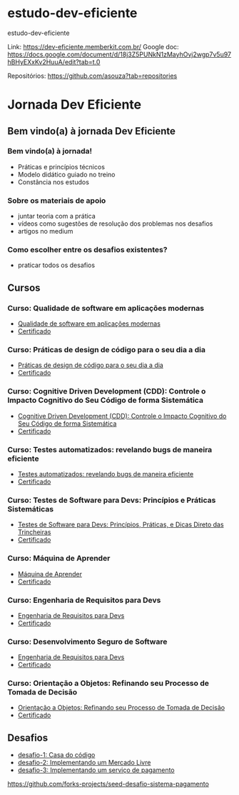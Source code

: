# estudo-dev-eficiente
estudo-dev-eficiente

Link: https://dev-eficiente.memberkit.com.br/
Google doc: https://docs.google.com/document/d/18j3Z5PUNkN1zMayhOvj2wgp7v5u97hBHyEXxKv2HuuA/edit?tab=t.0

Repositórios: https://github.com/asouza?tab=repositories

# Jornada Dev Eficiente
## Bem vindo(a) à jornada Dev Eficiente
### Bem vindo(a) à jornada!
- Práticas e princípios técnicos
- Modelo didático guiado no treino
- Constância nos estudos

### Sobre os materiais de apoio
- juntar teoria com a prática
- vídeos como sugestões de resolução dos problemas nos desafios
- artigos no medium

### Como escolher entre os desafios existentes?
- praticar todos os desafios

## Cursos
### Curso: Qualidade de software em aplicações modernas
- [Qualidade de software em aplicações modernas](./qualidade-software-aplicacao-moderna.md)
- [Certificado](https://dev-eficiente.memberkit.com.br/certificates/xlLkK5)

### Curso: Práticas de design de código para o seu dia a dia
- [Práticas de design de código para o seu dia a dia](./praticas-design-codigo-dia-dia.md)
- [Certificado](https://dev-eficiente.memberkit.com.br/certificates/xgOwnO)

### Curso: Cognitive Driven Development (CDD): Controle o Impacto Cognitivo do Seu Código de forma Sistemática
- [Cognitive Driven Development (CDD): Controle o Impacto Cognitivo do Seu Código de forma Sistemática](./cognitive-driven-development-cdd.md)
- [Certificado](https://dev-eficiente.memberkit.com.br/certificates/QzWv01)

### Curso: Testes automatizados: revelando bugs de maneira eficiente
- [Testes automatizados: revelando bugs de maneira eficiente](./testes-automatizados-revelando-bugs.md)
- [Certificado](https://dev-eficiente.memberkit.com.br/certificates/GLDJEm)

### Curso: Testes de Software para Devs: Princípios e Práticas Sistemáticas
- [Testes de Software para Devs: Princípios, Práticas, e Dicas Direto das Trincheiras](./testes-software-devs-principios-praticas-sistematicas.md)
- [Certificado](https://dev-eficiente.memberkit.com.br/certificates/QAllV8)

### Curso: Máquina de Aprender
- [Máquina de Aprender](./maquina-aprender.md)
- [Certificado](https://dev-eficiente.memberkit.com.br/certificates/xODVWd)

### Curso: Engenharia de Requisitos para Devs
- [Engenharia de Requisitos para Devs](./engenharia-requisitos-devs.md)
- [Certificado](https://dev-eficiente.memberkit.com.br/certificates/Q7EwNA)

### Curso: Desenvolvimento Seguro de Software
- [Engenharia de Requisitos para Devs](./desenvolvimento-seguro-software.md)
- [Certificado](https://dev-eficiente.memberkit.com.br/certificates/beoReo)

### Curso: Orientação a Objetos: Refinando seu Processo de Tomada de Decisão
- [Orientação a Objetos: Refinando seu Processo de Tomada de Decisão](./orientacao-objetos-refinando-processo-tomada-decisao/orientacao-objetos-refinando-processo-tomada-decisao.md)
- [Certificado](https://dev-eficiente.memberkit.com.br/certificates/Q5Od1Z)

## Desafios
- [desafio-1: Casa do código](https://github.com/forks-projects/seed-desafio-cdc)
- [desafio-2: Implementando um Mercado Livre](https://github.com/forks-projects/seed-desafio-mercado-livre)
- [desafio-3: Implementando um serviço de pagamento](./desafios/desafio-3-implementando-servico-pagamento/desafio3-sistema-pagamento/)


https://github.com/forks-projects/seed-desafio-sistema-pagamento

